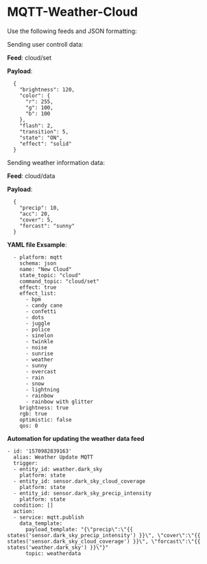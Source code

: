 # MQTT-Weather-Cloud

Use the following feeds and JSON formatting:

Sending user controll data:

**Feed**: cloud/set

**Payload**:
```
  {
    "brightness": 120,
    "color": {
      "r": 255,
      "g": 100,
      "b": 100
    },
    "flash": 2,
    "transition": 5,
    "state": "ON",
    "effect": "solid"
  }
```  
Sending weather information data:

**Feed**: cloud/data

**Payload**:
```
  {
    "precip": 10,
    "acc": 20,
    "cover": 5,
    "forcast": "sunny"
  }
```

**YAML file Exsample**:
```
  - platform: mqtt
    schema: json
    name: "New Cloud"
    state_topic: "cloud"
    command_topic: "cloud/set"
    effect: true
    effect_list:
      - bpm
      - candy cane
      - confetti
      - dots
      - juggle
      - police
      - sinelon
      - twinkle
      - noise
      - sunrise
      - weather
      - sunny
      - overcast
      - rain
      - snow
      - lightning
      - rainbow
      - rainbow with glitter 
    brightness: true
    rgb: true
    optimistic: false
    qos: 0
```
**Automation for updating the weather data feed**
```
- id: '1570982839163'
  alias: Weather Update MQTT
  trigger:
  - entity_id: weather.dark_sky
    platform: state
  - entity_id: sensor.dark_sky_cloud_coverage
    platform: state
  - entity_id: sensor.dark_sky_precip_intensity
    platform: state
  condition: []
  action:
  - service: mqtt.publish
    data_template:
      payload_template: "{\"precip\":\"{{ states('sensor.dark_sky_precip_intensity') }}\", \"cover\":\"{{ states('sensor.dark_sky_cloud_coverage') }}\", \"forcast\":\"{{ states('weather.dark_sky') }}\"}"
      topic: weatherdata
```
